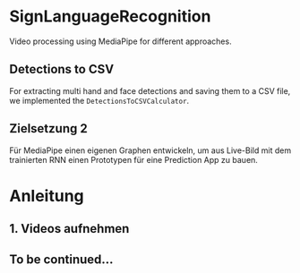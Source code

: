 # SignLanguageRecognition
Video processing using MediaPipe for different approaches.
## Detections to CSV
For extracting multi hand and face detections and saving them to a CSV file, we implemented the `DetectionsToCSVCalculator`.


## Zielsetzung 2
Für MediaPipe einen eigenen Graphen entwickeln, um aus Live-Bild mit dem trainierten RNN einen Prototypen für eine Prediction App zu bauen.


# Anleitung

## 1. Videos aufnehmen
## To be continued...
